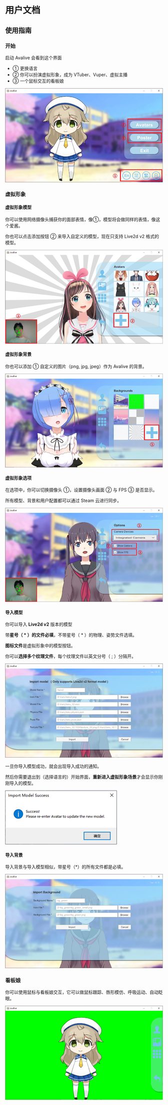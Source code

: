 # 用户文档

## 使用指南

### 开始

启动 Avalive 会看到这个界面

* ① 更换语言
* ② 你可以扮演虚拟形象，成为 VTuber、Vuper、虚拟主播
* ③ 一个鼠标交互的看板娘

![](../Assets/Resources/Avalive-Tutorial1.png)

### 虚拟形象

#### 虚拟形象模型

你可以使用网络摄像头捕获你的面部表情，像①，模型将会做同样的表情，像这个爱酱。

你也可以点击添加按钮 ② 来导入自定义的模型，现在只支持 Live2d v2 格式的模型。

![](../Assets/Resources/Avalive-Tutorial2.png)

#### 虚拟形象背景

你也可以添加 ① 自定义的图片（png, jpg, jpeg）作为 Avalive 的背景。

![](../Assets/Resources/Avalive-Tutorial3.png)

#### 虚拟形象选项

在选项中，你可以切换摄像头 ①，设置摄像头画面 ② 与 FPS ③ 是否显示。

所有模型、背景和用户配置都可以通过 Steam 云进行同步。

![](../Assets/Resources/Avalive-Tutorial4.png)

#### 导入模型

你可以导入 **Live2d v2** 版本的模型

带**星号（ * ）的文件必填**，不带星号（ * ）的物理、姿势文件选填。

**图标文件**是虚拟形象中的模型按钮。

你可以**选择多个纹理文件**，每个纹理文件以英文分号（ ; ）分隔开。

![](../Assets/Resources/Avalive-Tutorial5.png)

一旦你导入模型成功，就会出现导入成功的通知。

然后你需要退出到（选择语言的）开始界面，**重新进入虚拟形象场景**才会显示你刚刚导入的模型。

![](../Assets/Resources/Avalive-Tutorial6.png)

#### 导入背景

导入背景与导入模型相似，带星号（*）的所有文件都是必填。

![](../Assets/Resources/Avalive-Tutorial7.png)

### 看板娘

你可以使用鼠标与看板娘交互，它可以做鼠标跟踪、唇形模仿、呼吸运动、自动眨眼。

![](../Assets/Resources/Avalive-Tutorial8.png)